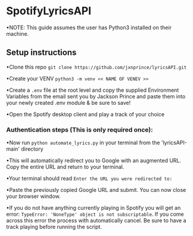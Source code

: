 # SpotifyLyricsAPI

•NOTE: This guide assumes the user has Python3 installed on their machine.

## Setup instructions

•Clone this repo `git clone https://github.com/jxnprince/lyricsAPI.git`

•Create your VENV `python3 -m venv << NAME OF VENEV >>`

•Create a `.env` file at the root level and copy the supplied Environment Variables from the email sent you by Jackson Prince and paste them into your newly created .env module & be sure to save!

•Open the Spotify desktop client and play a track of your choice

### Authentication steps (This is only required once):
•Now run `python automate_lyrics.py` in your terminal from the 'lyricsAPI-main' directory

•This will automatically redirect you to Google with an augmented URL.  Copy the entire URL and return to your terminal.

•Your terminal should read `Enter the URL you were redirected to: `

•Paste the previously copied Google URL and submit.  You can now close your browser window.

•If you do not have anything currently playing in Spotify you will get an error: `TypeError: 'NoneType' object is not subscriptable`. If you come across this error the process with automatically cancel.  Be sure to have a track playing before running the script.

